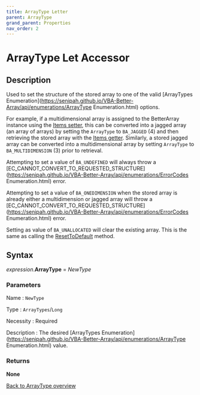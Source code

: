 ```yaml
---
title: ArrayType Letter
parent: ArrayType
grand_parent: Properties
nav_order: 2
---
```


# ArrayType Let Accessor

## Description

Used to set the structure of the stored array to one of the valid [ArrayTypes Enumeration](https://senipah.github.io/VBA-Better-Array/api/enumerations/ArrayType Enumeration.html) options.

For example, if a multidimensional array is assigned to the BetterArray instance using the [Items setter](https://senipah.github.io/VBA-Better-Array/api/properties/item/Item/item_setter.html), this can be converted into a jagged array (an array of arrays) by setting the `ArrayType` to `BA_JAGGED` (4) and then retrieving the stored array with the [Items getter](https://senipah.github.io/VBA-Better-Array/api/properties/item/Item/item_getter.html). Similarly, a stored jagged array can be converted into a multidimensional array by setting `ArrayType` to `BA_MULTIDIMENSION` (3) prior to retrieval.

Attempting to set a value of `BA_UNDEFINED` will always throw a [EC_CANNOT_CONVERT_TO_REQUESTED_STRUCTURE](https://senipah.github.io/VBA-Better-Array/api/enumerations/ErrorCodes Enumeration.html) error.

Attempting to set a value of `BA_ONEDIMENSION` when the stored array is already either a multidimension or jagged array will throw a [EC_CANNOT_CONVERT_TO_REQUESTED_STRUCTURE](https://senipah.github.io/VBA-Better-Array/api/enumerations/ErrorCodes Enumeration.html) error.

Setting as value of `BA_UNALLOCATED` will clear the existing array. This is the same as calling the [ResetToDefault](https://senipah.github.io/VBA-Better-Array/api/methods/ResetToDefault.html) method.


## Syntax

*expression*.**ArrayType** = *NewType*

### Parameters

Name 
: `NewType`

Type
: `ArrayTypes`/`Long`

Necessity
: Required

Description
: The desired [ArrayTypes Enumeration](https://senipah.github.io/VBA-Better-Array/api/enumerations/ArrayType Enumeration.html) value.


### Returns

**None**

[Back to ArrayType overview](https://senipah.github.io/VBA-Better-Array/api/properties/items/Items)